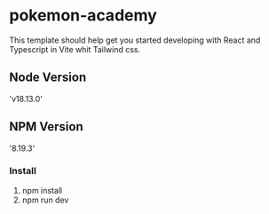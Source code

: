 # pokemon-academy
This template should help get you started developing with React and Typescript in Vite whit Tailwind css.

## Node Version
'v18.13.0'

## NPM Version
'8.19.3'

### Install

1. npm install
2. npm run dev